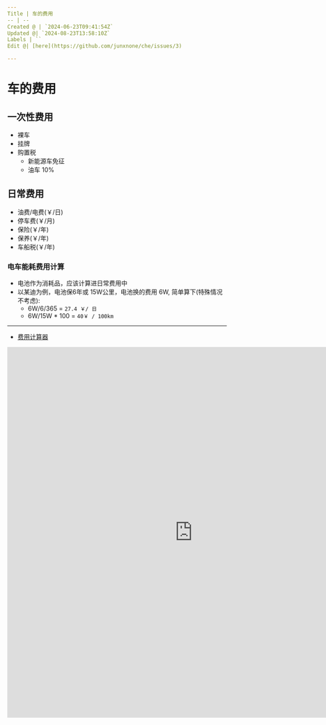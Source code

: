```yaml
---
Title | 车的费用
-- | --
Created @ | `2024-06-23T09:41:54Z`
Updated @| `2024-08-23T13:58:10Z`
Labels | ``
Edit @| [here](https://github.com/junxnone/che/issues/3)

---
```

# 车的费用

## 一次性费用
- 裸车
- 挂牌
- 购置税
  - 新能源车免征
  - 油车 10%

## 日常费用

- 油费/电费(￥/日)
- 停车费(￥/月)
- 保险(￥/年)
- 保养(￥/年)
- 车船税(￥/年)

### 电车能耗费用计算
- 电池作为消耗品，应该计算进日常费用中
- 以某迪为例，电池保6年或 15W公里，电池换的费用 6W, 简单算下(特殊情况不考虑): 
  - 6W/6/365 = `27.4 ￥/ 日`
  - 6W/15W * 100 = `40￥ / 100km`


----
- [费用计算器](https://junxnone-che.hf.space/)

<iframe
	src="https://junxnone-che.hf.space"
	frameborder="0"
	width="850"
	height="850"
></iframe>

